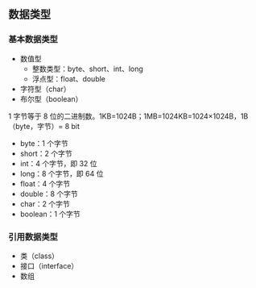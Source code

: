 ## 数据类型

### 基本数据类型

- 数值型
    - 整数类型：byte、short、int、long
    - 浮点型：float、double
- 字符型（char）
- 布尔型（boolean）

1 字节等于 8 位的二进制数。1KB=1024B；1MB=1024KB=1024×1024B，1B（byte，字节）= 8 bit

- byte：1 个字节
- short：2 个字节
- int：4 个字节，即 32 位
- long：8 个字节，即 64 位
- float：4 个字节
- double：8 个字节
- char：2 个字节
- boolean：1 个字节

### 引用数据类型

- 类（class）
- 接口（interface）
- 数组

 